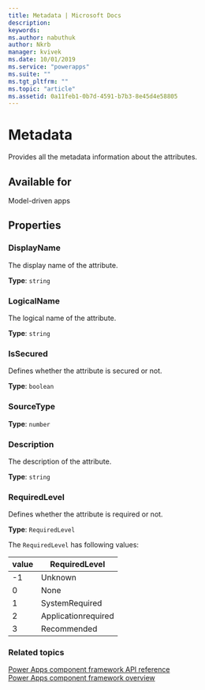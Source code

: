 ```yaml
---
title: Metadata | Microsoft Docs
description: 
keywords:
ms.author: nabuthuk
author: Nkrb
manager: kvivek
ms.date: 10/01/2019
ms.service: "powerapps"
ms.suite: ""
ms.tgt_pltfrm: ""
ms.topic: "article"
ms.assetid: 0a11feb1-0b7d-4591-b7b3-8e45d4e58805
---
```


# Metadata

Provides all the metadata information about the attributes.

## Available for 

Model-driven apps

## Properties

### DisplayName

The display name of the attribute.

**Type**: `string`

### LogicalName 

The logical name of the attribute.

**Type**: `string`

### IsSecured

Defines whether the attribute is secured or not.

**Type**: `boolean`

### SourceType

**Type**: `number`

### Description

The description of the attribute.

**Type**: `string`

### RequiredLevel

Defines whether the attribute is required or not.

**Type**: `RequiredLevel`

The `RequiredLevel` has following values:

|value|RequiredLevel|
|---|---|
|-1|Unknown|
|0|None|
|1|SystemRequired|
|2|Applicationrequired|
|3|Recommended|


### Related topics

[Power Apps component framework API reference](../reference/index.md)<br/>
[Power Apps component framework overview](../overview.md)